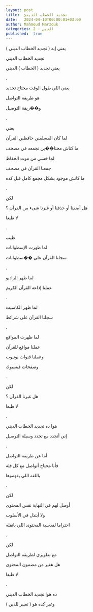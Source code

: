 ```yaml
---
layout: post
title:  تجديد الخطاب الدينيّ
date:   2024-04-10T00:00:01+03:00
author: Mahmoud Marzouk
categories: 2 - الدين
published:  true
---
```

يعني إيه ( تجديد الخطاب الديني )

تجديد الخطاب الديني

يعني تجديد ( الخطاب ) الديني

.

يعني اللي طول الوقت محتاج تجديد

هو طريقة التواصل

و��ريقة التوصيل

.

يعني

لما كان المسلمين حافظين القرآن

ما كناش محتا��ين نجمعه في مصحف

لما خشي من موت الحفاظ

جمعنا القرآن في مصحف

ما كانش موجود بشكل مجمع كامل قبل كده

.

لكن

هل أضفنا أو حذفنا أو غيرنا شيء من القرآن ؟

لا طبعا

.

طيب

لما ظهرت الإسطوانات

سجلنا القرآن على ��سطوانات

.

لما ظهر الراديو

عملنا إذاعة القرآن الكريم

.

لما ظهر الكاسيت

سجلنا القرآن على شرائط

.

لما ظهرت المواقع

عملنا مواقع للقرآن

وعملنا قنوات يوتيوب

وصفحات فيسبوك

.

لكن

هل غيرنا القرآن ؟

لا طبعا

.

هوا ده تجديد الخطاب الديني

إني أتجدد مع تجدد وسيلة التوصيل

.

أما عن طريقة التواصل

فأنا محتاج أتواصل مع كل فئة

باللغة اللي يفهموها

.

لكن

أوصل لهم في النهاية نفس المحتوى

ولا أبتذل في الأسلوب

احتراما لقدسية المحتوى اللي بانقله

.

لكن

مع تطويري لطريقة التواصل

هل هغير من مضمون المحتوى

لا طبعا

.

ده هوا تجديد الخطاب الديني

وغير كده هو ( تغيير للدين )
